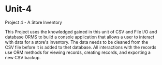 # Unit-4
Project 4 - A Store Inventory

This Project uses the knowledged gained in this unit of CSV and File I/O and database ORMS to build a console application that allows a user to interact with data for a store's inventory. The data needs to be cleaned from the CSV file before it is added to thet database. All interactions with the records use ORM methods for viewing records, creating records, and exporting a new CSV backup. 
